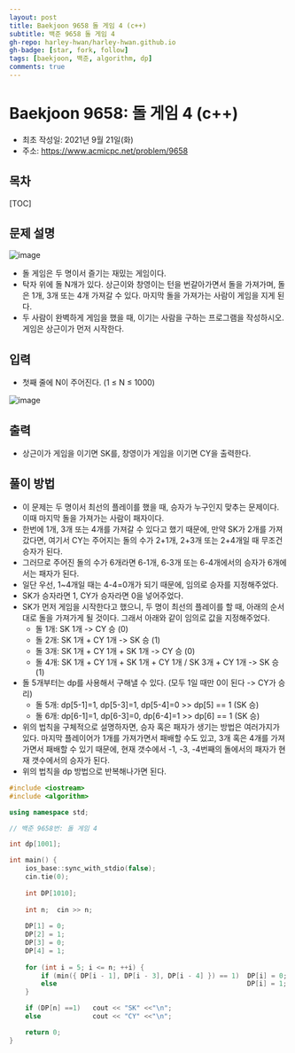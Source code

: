 ```yaml
---
layout: post
title: Baekjoon 9658 돌 게임 4 (c++)
subtitle: 백준 9658 돌 게임 4
gh-repo: harley-hwan/harley-hwan.github.io
gh-badge: [star, fork, follow]
tags: [baekjoon, 백준, algorithm, dp]
comments: true
---
```


# Baekjoon 9658: 돌 게임 4 (c++)

- 최초 작성일: 2021년 9월 21일(화)
- 주소: https://www.acmicpc.net/problem/9658

## 목차
[TOC]

## 문제 설명
![image](https://user-images.githubusercontent.com/68185569/133917081-7483b0fb-ad82-45ba-88fc-82f6aef3633b.png)

- 돌 게임은 두 명이서 즐기는 재밌는 게임이다.
- 탁자 위에 돌 N개가 있다. 상근이와 창영이는 턴을 번갈아가면서 돌을 가져가며, 돌은 1개, 3개 또는 4개 가져갈 수 있다. 마지막 돌을 가져가는 사람이 게임을 지게 된다.
- 두 사람이 완벽하게 게임을 했을 때, 이기는 사람을 구하는 프로그램을 작성하시오. 게임은 상근이가 먼저 시작한다.

## 입력
- 첫째 줄에 N이 주어진다. (1 ≤ N ≤ 1000)

![image](https://user-images.githubusercontent.com/68185569/133917085-f7fd9a13-d3c4-49b4-865c-24f0c28ef524.png)
## 출력

- 상근이가 게임을 이기면 SK를, 창영이가 게임을 이기면 CY을 출력한다.

## 풀이 방법

- 이 문제는 두 명이서 최선의 플레이를 했을 때, 승자가 누구인지 맞추는 문제이다. 이때 마지막 돌을 가져가는 사람이 패자이다.
- 한번에 1개, 3개 또는 4개를 가져갈 수 있다고 했기 때문에, 만약 SK가 2개를 가져갔다면, 여기서 CY는 주어지는 돌의 수가 2+1개, 2+3개 또는 2+4개일 때 무조건 승자가 된다.
- 그러므로 주어진 돌의 수가 6개라면 6-1개, 6-3개 또는 6-4개에서의 승자가 6개에서는 패자가 된다.
- 일단 우선, 1~4개일 때는 4-4=0개가 되기 때문에, 임의로 승자를 지정해주었다.
- SK가 승자라면 1, CY가 승자라면 0을 넣어주었다.
- SK가 먼저 게임을 시작한다고 했으니, 두 명이 최선의 플레이를 할 때, 아래의 순서대로 돌을 가져가게 될 것이다. 그래서 아래와 같이 임의로 값을 지정해주었다.
  - 돌 1개: SK 1개 -> CY 승 (0)
  - 돌 2개: SK 1개 + CY 1개 -> SK 승 (1)
  - 돌 3개: SK 1개 + CY 1개 + SK 1개 -> CY 승 (0)
  - 돌 4개: SK 1개 + CY 1개 + SK 1개 + CY 1개 / SK 3개 + CY 1개 -> SK 승 (1)
- 돌 5개부터는 dp를 사용해서 구해낼 수 있다. (모두 1일 때만 0이 된다 -> CY가 승리)
  - 돌 5개: dp[5-1]=1, dp[5-3]=1, dp[5-4]=0  	>> 	 dp[5] == 1 (SK 승)
  - 돌 6개: dp[6-1]=1, dp[6-3]=0, dp[6-4]=1  	>> 	 dp[6] == 1 (SK 승)
- 위의 법칙을 구체적으로 설명하자면, 승자 혹은 패자가 생기는 방법은 여러가지가 있다. 마지막 플레이어가 1개를 가져가면서 패배할 수도 있고, 3개 혹은 4개를 가져가면서 패배할 수 있기 때문에, 현재 갯수에서 -1, -3, -4번째의 돌에서의 패자가 현재 갯수에서의 승자가 된다.
- 위의 법칙을 dp 방법으로 반복해나가면 된다.


```c++
#include <iostream>
#include <algorithm>

using namespace std;

// 백준 9658번: 돌 게임 4

int dp[1001];

int main() {
    ios_base::sync_with_stdio(false);
    cin.tie(0);
    
    int DP[1010];
    
    int n;	cin >> n;
 
	DP[1] = 0;
	DP[2] = 1;
	DP[3] = 0;
	DP[4] = 1;
	
	for (int i = 5; i <= n; ++i) {
		if (min({ DP[i - 1], DP[i - 3], DP[i - 4] }) == 1)  DP[i] = 0;
		else                                                DP[i] = 1;
	}

    if (DP[n] ==1)   cout << "SK" <<"\n";
    else             cout << "CY" <<"\n";

    return 0;
}
```


